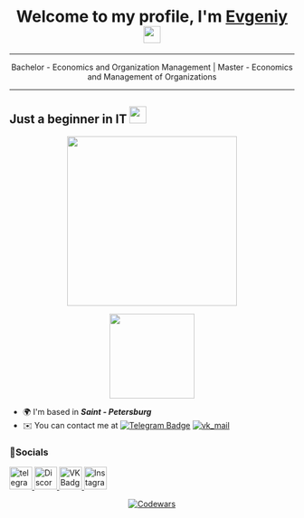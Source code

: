 <h1 align="center">Welcome to my profile, I'm <a href="https://vk.com/e.pynzar" target="_blank">Evgeniy</a> 
<img src="https://github.com/blackcater/blackcater/raw/main/images/Hi.gif" width="30"/></h1>

---

<p align="center">Bachelor - Economics and Organization Management | Master - Economics and Management of Organizations</p>


---
Just a beginner in IT <img src="https://media.giphy.com/media/WUlplcMpOCEmTGBtBW/giphy.gif" width="30px">
----

<div id="header" align="center">
  <img src="https://media.giphy.com/media/Qo2dupDib32rkTY4hX/giphy.gif" width="300"/>
<p align="center"><a href="https://www.github.com/Pynzar" target="_blank" rel="noreferrer"><img src="https://img.shields.io/github/followers/Pynzar?logo=github&style=for-the-badge&color=white&labelColor=black"  width="150"/></a></p>
</div>

* 🌍  I'm based in ***Saint - Petersburg***
* ✉️  You can contact me at [![Telegram Badge](https://img.shields.io/badge/-e.pynzar-blue?style=flat&logo=Telegram&logoColor=white)](https://t.me/slammyone) [![vk_mail](https://img.shields.io/badge/vk_mail-%232E87FB.svg?&style=flat&logo=vk&logoColor=white)](mailto:e.pynzar@vk.com )


### 🤝Socials

<div id="badges" align="left">
    <a href="https://t.me/slammyone" target="_blank">
      <img src="https://cdn-icons-png.flaticon.com/512/2111/2111646.png" width="40" height="40" alt="telegram group" />
    </a>
    <a href="https://discord.com/users/slamonelove" target="_blank">
      <img src="https://cdn.icon-icons.com/icons2/1945/PNG/512/iconfinder-discord-4661587_122459.png" width="40" height="40" alt="Discord"/>
    </a>
    <a href="https://vk.com/e.pynzar" target="_blank">
      <img src="https://cdn-icons-png.flaticon.com/512/145/145813.png" width="40" height="40" alt="VK Badge"/>
    </a>
    <a href="http://www.instagram.com/e.pynzar" target="_blank">
      <img src="https://raw.githubusercontent.com/danielcranney/readme-generator/main/public/icons/socials/instagram.svg" width="40" height="40" alt="Instagram"/>
    </a>
</div>


<div id="header" align="center">
  
  [![Codewars](https://github.r2v.ch/codewars?user=e.pynzar&hide_clan=true)](https://www.codewars.com/users/e.pynzar)

</div>
